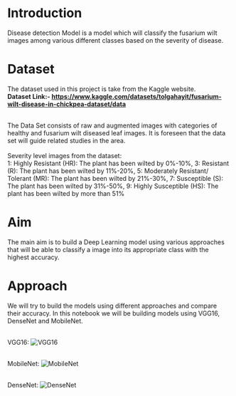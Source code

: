 # Introduction

Disease detection Model is a model which will classify the fusarium wilt images among various different classes based on the severity of disease.

# Dataset

The dataset used in this project is take from the Kaggle website.
<br>
<b>Dataset Link:- https://www.kaggle.com/datasets/tolgahayit/fusarium-wilt-disease-in-chickpea-dataset/data </b>
<br>

<br>
The Data Set consists of raw and augmented images with categories of healthy and fusarium wilt diseased leaf images. It is foreseen that the data set will guide related studies in the area.
<br>

<br>
Severity level images from the dataset:
<br>1: Highly Resistant (HR): The plant has been wilted by 0%-10%,
3: Resistant (R): The plant has been wilted by 11%-20%,
5: Moderately Resistant/ Tolerant (MR): The plant has been wilted by 21%-30%,
7: Susceptible (S): The plant has been wilted by 31%-50%,
9: Highly Susceptible (HS): The plant has been wilted by more than 51%
<br>


# Aim

The main aim is to build a Deep Learning model using various approaches that will be able to classify a image into its appropriate class with the highest accuracy.

# Approach

We will try to build the models using  different approaches and compare their accuracy. In this notebook we will be building models using VGG16, DenseNet and MobileNet. 

<br>VGG16:
![VGG16](https://github.com/the-silent-geek/DL-Simplified/blob/7652413344186a95ec90a15f639f3efc10da6493/Fusarium%20Wilt%20Disease%20Detection/images/VGG16.jpg)

<br>MobileNet:
![MobileNet](https://github.com/the-silent-geek/DL-Simplified/blob/01c08181398f712cb364bbe9f71749a23ef668fb/Fusarium%20Wilt%20Disease%20Detection/images/MobileNet.jpg)

<br>DenseNet:
![DenseNet](https://github.com/the-silent-geek/DL-Simplified/blob/97e0d242b9c5dbc11bae466b6f4dc8ba9f1b01e5/Fusarium%20Wilt%20Disease%20Detection/images/DenseNet210.jpg)

